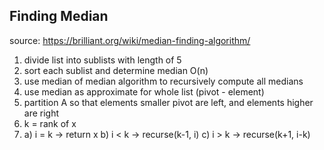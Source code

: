 ## Finding Median
source: https://brilliant.org/wiki/median-finding-algorithm/

1. divide list into sublists with length of 5
2. sort each sublist and determine median O(n)
3. use median of median algorithm to recursively compute all medians
4. use median as approximate for whole list (pivot - element)
5. partition A so that elements smaller pivot are left, and elements higher are right
6. k = rank of x
7. a) i = k -> return x
   b) i < k -> recurse(k-1, i)
   c) i > k -> recurse(k+1, i-k)